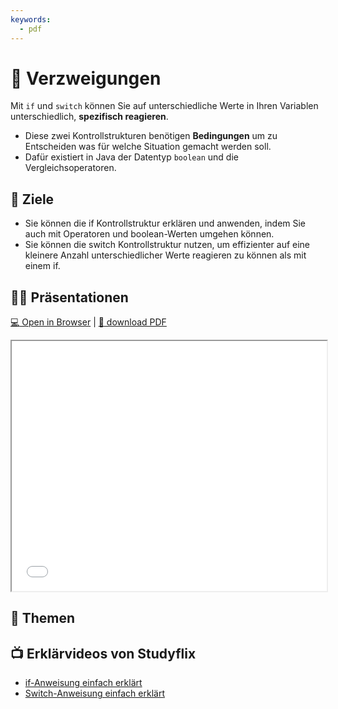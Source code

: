 ```yaml
---
keywords:
  - pdf
---
```


# 🔀 Verzweigungen

Mit `if` und `switch` können Sie auf unterschiedliche Werte in Ihren Variablen
unterschiedlich, **spezifisch reagieren**.

- Diese zwei Kontrollstrukturen benötigen **Bedingungen** um zu Entscheiden was
  für welche Situation gemacht werden soll.
- Dafür existiert in Java der Datentyp `boolean` und die Vergleichsoperatoren.

## :dart: Ziele

- Sie können die if Kontrollstruktur erklären und anwenden, indem Sie auch mit
  Operatoren und boolean-Werten umgehen können.
- Sie können die switch Kontrollstruktur nutzen, um effizienter auf eine
  kleinere Anzahl unterschiedlicher Werte reagieren zu können als mit einem if.

## :teacher: Präsentationen

[:computer: Open in Browser](pathname:///slides/kontrollstrukturen) |
[:floppy_disk: download PDF](pathname:///slides/kontrollstrukturen.pdf)

<iframe src="/bbzbl-modul-319/slides/kontrollstrukturen" width="100%" height="400px"></iframe>

## :open_book: Themen

<DocCardList className="pdf-exclude"/>

## :tv: Erklärvideos von Studyflix

- [if-Anweisung einfach erklärt](https://studyflix.de/informatik/if-anweisung-220)
- [Switch-Anweisung einfach erklärt](https://studyflix.de/informatik/switch-case-java-1804)
